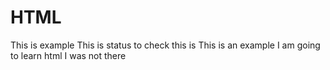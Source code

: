 # HTML
This is example
This is status to check
this is 
This is an example
I am going to learn html
I was not there